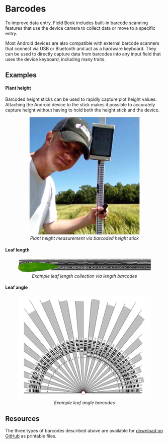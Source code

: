 <link rel="stylesheet" type="text/css" href="_styles/styles.css">

Barcodes
========

To improve data entry, Field Book includes built-in barcode scanning features that use the device camera to collect data or move to a specific entry.

Most Android devices are also compatible with external barcode scanners that connect via USB or Bluetooth and act as a hardware keyboard.
They can be used to directly capture data from barcodes into any input field that uses the device keyboard, including many traits.

Examples
--------

#### Plant height

Barcoded height sticks can be used to rapidly capture plot height values.
Attaching the Android device to the stick makes it possible to accurately capture height without having to hold both the height stick and the device.

<figure align="center" class="image">
  <img src="_static/images/barcodes/barcodes_plant_height.png" width="350px"> 
  <figcaption><i>Plant height measurement via barcoded height
stick</i></figcaption> 
</figure>

#### Leaf length

<figure align="center" class="image">
  <img src="_static/images/barcodes/barcodes_leaf_length.png" width="900px"> 
  <figcaption><i>Example leaf length collection via length
barcodes</i></figcaption> 
</figure>

#### Leaf angle

<figure align="center" class="image">
  <img src="_static/images/barcodes/barcodes_leaf_angle.png" width="600px"> 
  <figcaption><i>Example leaf angle
barcodes</i></figcaption> 
</figure>

Resources
---------

The three types of barcodes described above are available for [download on GitHub](https://github.com/FieldPheno/resources/tree/main/barcodes) as printable files.